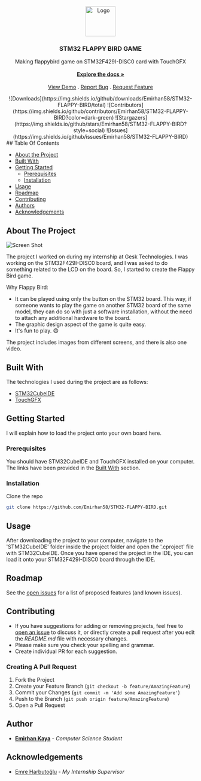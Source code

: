 <br/>
<p align="center">
  <a href="https://github.com/Emirhan58/STM32-FLAPPY-BIRD">
    <img src="https://m.media-amazon.com/images/I/21ZzpgClpiL.png" alt="Logo" width="80" height="80">
  </a>

  <h3 align="center">STM32 FLAPPY BIRD GAME</h3>

  <p align="center">
    Making flappybird game on STM32F429I-DISC0 card with TouchGFX
    <br/>
    <br/>
    <a href="https://github.com/Emirhan58/STM32-FLAPPY-BIRD"><strong>Explore the docs »</strong></a>
    <br/>
    <br/>
    <a href="https://github.com/Emirhan58/STM32-FLAPPY-BIRD">View Demo</a>
    .
    <a href="https://github.com/Emirhan58/STM32-FLAPPY-BIRD/issues">Report Bug</a>
    .
    <a href="https://github.com/Emirhan58/STM32-FLAPPY-BIRD/issues">Request Feature</a>
  </p>
</p>

<div style="text-align: center;">
![Downloads](https://img.shields.io/github/downloads/Emirhan58/STM32-FLAPPY-BIRD/total) ![Contributors](https://img.shields.io/github/contributors/Emirhan58/STM32-FLAPPY-BIRD?color=dark-green) ![Stargazers](https://img.shields.io/github/stars/Emirhan58/STM32-FLAPPY-BIRD?style=social) ![Issues](https://img.shields.io/github/issues/Emirhan58/STM32-FLAPPY-BIRD) 
</div>
## Table Of Contents

* [About the Project](#about-the-project)
* [Built With](#built-with)
* [Getting Started](#getting-started)
  * [Prerequisites](#prerequisites)
  * [Installation](#installation)
* [Usage](#usage)
* [Roadmap](#roadmap)
* [Contributing](#contributing)
* [Authors](#authors)
* [Acknowledgements](#acknowledgements)

## About The Project

![Screen Shot](https://i.hizliresim.com/lt0djiu.jpeg)

The project I worked on during my internship at Gesk Technologies.
I was working on the STM32F429I-DISC0 board, and I was asked to do something related to the LCD on the board. So, I started to create the Flappy Bird game.

Why Flappy Bird:

* It can be played using only the button on the STM32 board. This way, if someone wants to play the game on another STM32 board of the same model, they can do so with just a software installation, without the need to attach any additional hardware to the board.
* The graphic design aspect of the game is quite easy. 
* It's fun to play. :smile:

The project includes images from different screens, and there is also one video.

## Built With

The technologies I used during the project are as follows:

* [STM32CubeIDE](https://www.st.com/en/development-tools/stm32cubeide.html)
* [TouchGFX](https://www.st.com/en/development-tools/touchgfxdesigner.html)

## Getting Started

I will explain how to load the project onto your own board here.

### Prerequisites

You should have STM32CubeIDE and TouchGFX installed on your computer.
The links have been provided in the [Built With](#built-with) section.

### Installation

Clone the repo

```sh
git clone https://github.com/Emirhan58/STM32-FLAPPY-BIRD.git
```



## Usage

After downloading the project to your computer, navigate to the 'STM32CubeIDE' folder inside the project folder and open the '.cproject' file with STM32CubeIDE. Once you have opened the project in the IDE, you can load it onto your STM32F429I-DISC0 board through the IDE.

## Roadmap

See the [open issues](https://github.com/Emirhan58/STM32-FLAPPY-BIRD/issues) for a list of proposed features (and known issues).

## Contributing

* If you have suggestions for adding or removing projects, feel free to [open an issue](https://github.com/Emirhan58/STM32-FLAPPY-BIRD/issues/new) to discuss it, or directly create a pull request after you edit the *README.md* file with necessary changes.
* Please make sure you check your spelling and grammar.
* Create individual PR for each suggestion.

### Creating A Pull Request

1. Fork the Project
2. Create your Feature Branch (`git checkout -b feature/AmazingFeature`)
3. Commit your Changes (`git commit -m 'Add some AmazingFeature'`)
4. Push to the Branch (`git push origin feature/AmazingFeature`)
5. Open a Pull Request

## Author

* [**Emirhan Kaya**](https://github.com/Emirhan58/) - *Computer Science Student*

## Acknowledgements

* [Emre Harbutoğlu](https://github.com/emre-h/) - *My Internship Supervisor*
